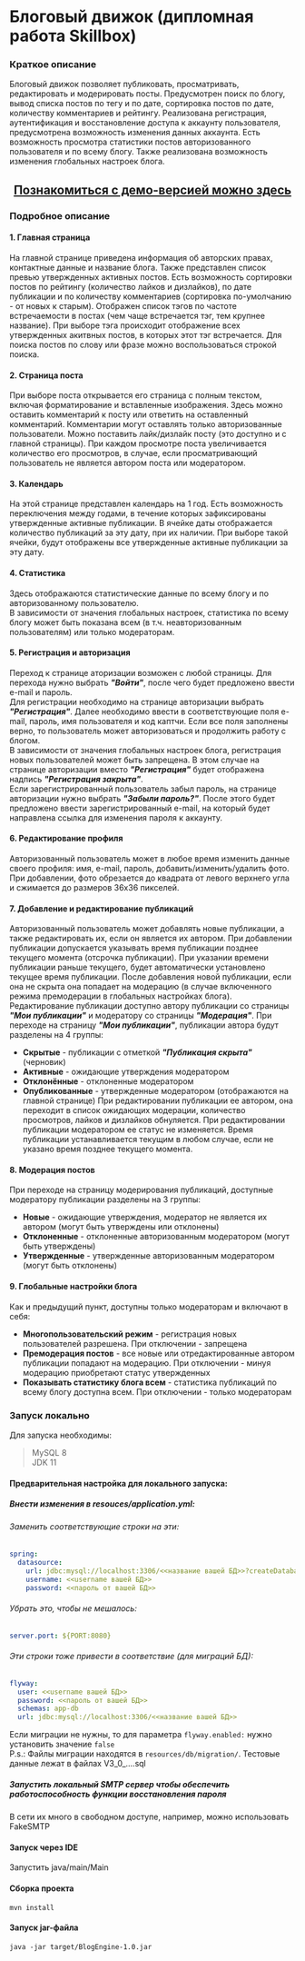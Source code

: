 # Блоговый движок (дипломная работа Skillbox)
### Краткое описание
Блоговый движок позволяет публиковать, просматривать, редактировать и модерировать посты. Предусмотрен поиск по блогу, вывод списка постов по тегу и по дате, сортировка постов по дате, количеству комментариев и рейтингу. Реализована регистрация, аутентификация и восстановление доступа к аккаунту пользователя, предусмотрена возможность изменения данных аккаунта. Есть возможность просмотра статистики постов авторизованного пользователя и по всему блогу. Также реализована возможность изменения глобальных настроек блога.
<h2 align="center"><a  href="https://arkhipov-java-skillbox.herokuapp.com">Познакомиться с демо-версией можно здесь</a></h2>

### Подробное описание
#### 1. Главная страница
На главной странице приведена информация об авторских правах, контактные данные и название блога. Также представлен список превью утвержденных активных постов. Есть возможность сортировки постов по рейтингу (количество лайков и дизлайков), по дате публикации и по количеству комментариев (сортировка по-умолчанию - от новых к старым). Отображен список тэгов по частоте встречаемости в постах (чем чаще встречается тэг, тем крупнее название). При выборе тэга происходит отображение всех утвержденных акитвных постов, в которых этот тэг встречается. Для поиска постов по слову или фразе можно воспользоваться строкой поиска.
#### 2. Страница поста
При выборе поста открывается его страница с полным текстом, включая форматирование и вставленные изображения. Здесь можно оставить комментарий к посту или ответить на  оставленный комментарий. Комментарии могут оставлять только авторизованные пользователи. Можно поставить лайк/дизлайк посту (это доступно и с главной страницы). При каждом просмотре поста увеличивается количество его просмотров, в случае, если просматривающий пользователь не является автором поста или модератором.
#### 3. Календарь
На этой странице представлен календарь на 1 год. Есть возможность переключения между годами, в течение которых зафиксированы утвержденные активные публикации. В ячейке даты отображается количество публикаций за эту дату, при их наличии. При выборе такой ячейки, будут отображены все утвержденные активные публикации за эту дату.
#### 4. Статистика
Здесь отображаются статистические данные по всему блогу и по авторизованному пользователю.  
В зависимости от значения глобальных настроек, статистика по всему блогу может быть показана всем (в т.ч. неавторизованным пользователям) или только модераторам.
#### 5. Регистрация и авторизация
Переход к странице аторизации возможен с любой страницы. Для перехода нужно выбрать **_"Войти"_**, после чего будет предложено ввести e-mail и пароль.  
Для регистрации необходимо на странице авторизации выбрать **_"Регистрация"_**. Далее необходимо ввести в соответствующие поля e-mail, пароль, имя пользователя и код каптчи. Если все поля заполнены верно, то пользователь может авторизоваться и продолжить работу с блогом.  
В зависимости от значения глобальных настроек блога, регистрация новых пользователей может быть запрещена. В этом случае на странице авторизации вместо  **_"Регистрация"_** будет отображена надпись **_"Регистрация закрыта"_**.  
Если зарегистрированный пользователь забыл пароль, на странице авторизации нужно выбрать **_"Забыли пароль?"_**. После этого будет предложено ввести зарегистрированный e-mail, на который будет направлена ссылка для изменения пароля к аккаунту.
#### 6. Редактирование профиля
Авторизованный пользователь может в любое время изменить данные своего профиля: имя, e-mail, пароль, добавить/изменить/удалить фото. При добавлении, фото обрезается до квадрата от левого верхнего угла и сжимается до размеров 36x36 пикселей.
#### 7. Добавление и редактирование публикаций
Авторизованный пользователь может добавлять новые публикации, а также редактировать их, если он является их автором. При добавлении публикации допускается указывать время публикации позднее текущего момента (отсрочка публикации). При указании времени публикации раньше текущего, будет автоматически установлено текущее время публикации. После добавления новой публикации, если она не скрыта она попадает на модерацию (в случае включенного режима премодерации в глобальных настройках блога).  
Редактирование публикации доступно автору публикации со страницы **_"Мои публикации"_** и модератору со страницы **_"Модерация"_**. При переходе на страницу **_"Мои публикации"_**, публикации автора будут разделены на 4 группы:
- **Скрытые** - публикации с отметкой **_"Публикация скрыта"_** (черновик)
- **Активные** - ожидающие утверждения модератором
- **Отклонённые** - отклоненные модератором
- **Опубликованные** - утвержденные модератором (отображаются на главной странице)
При редактировании публикации ее автором, она переходит в список ожидающих модерации, количество просмотров, лайков и дизлайков обнуляется. При редактировании публикации модератором ее статус не изменяется. Время публикации устанавливается текущим в любом случае, если не указано время позднее текущего момента.
#### 8. Модерация постов
При переходе на страницу модерирования публикаций, доступные модератору публикации разделены на 3 группы:
- **Новые** - ожидающие утверждения, модератор не является их автором (могут быть утверждены или отклонены)
- **Отклоненные** - отклоненные авторизованным модератором (могут быть утверждены)
- **Утвержденные** - утвержденные авторизованным модератором (могут быть отклонены)
#### 9. Глобальные настройки блога
Как и предыдущий пункт, доступны только модераторам и включают в себя:
- **Многопользовательский режим** - регистрация новых пользователей разрешена. При отключении - запрещена
- **Премодерация постов** - все новые или отредактированные автором публикации попадают на модерацию. При отключении - минуя модерацию приобретают статус утвержденных
- **Показывать статистику блога всем** - статистика публикаций по всему блогу доступна всем. При отключении - только модераторам
### Запуск локально
Для запуска необходимы:
> MySQL 8  
> JDK 11
#### Предварительная настройка для локального запуска:
##### Внести изменения в resouces/application.yml:
###### Заменить соответствующие строки на эти:
```yaml
spring:
  datasource:
    url: jdbc:mysql://localhost:3306/<<название вашей БД>>?createDatabaseIfNotExist=true&allowPublicKeyRetrieval=true
    username: <<username вашей БД>>
    password: <<пароль от вашей БД>>
```
###### Убрать это, чтобы не мешалось:
```yaml
server.port: ${PORT:8080}
```
###### Эти строки тоже привести в соответствие (для миграций БД):
```yaml
flyway:
  user: <<username вашей БД>>
  password: <<пароль от вашей БД>>
  schemas: app-db
  url: jdbc:mysql://localhost:3306/<<название вашей БД>>
  ```
Если миграции не нужны, то для параметра `flyway.enabled:` нужно установить значение `false`  
P.s.: Файлы миграции находятся в `resources/db/migration/`. Тестовые данные лежат в файлах V3_0_....sql
##### Запустить локальный SMTP сервер чтобы обеспечить работоспособность функции восстановления пароля
В сети их много в свободном доступе, например, можно использовать FakeSMTP
#### Запуск через IDE
Запустить java/main/Main
#### Сборка проекта
`mvn install`
#### Запуск jar-файла
`java -jar target/BlogEngine-1.0.jar`
